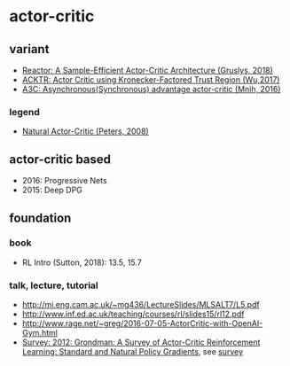 # actor-critic

## variant
* [Reactor: A Sample-Efficient Actor-Critic Architecture (Gruslys, 2018)](https://arxiv.org/abs/1704.04651)
* [ACKTR: Actor Critic using Kronecker-Factored Trust Region (Wu,2017)](https://arxiv.org/abs/1708.05144)
* [A3C: Asynchronous(Synchronous) advantage actor-critic (Mnih, 2016)](https://arxiv.org/pdf/1602.01783.pdf)

### legend
* [Natural Actor-Critic (Peters, 2008)](https://www.sciencedirect.com/science/article/pii/S0925231208000532)

## actor-critic based
* 2016: Progressive Nets
* 2015: Deep DPG

## foundation
### book
* RL Intro (Sutton, 2018): 13.5, 15.7

### talk, lecture, tutorial
* http://mi.eng.cam.ac.uk/~mg436/LectureSlides/MLSALT7/L5.pdf
* http://www.inf.ed.ac.uk/teaching/courses/rl/slides15/rl12.pdf
* http://www.rage.net/~greg/2016-07-05-ActorCritic-with-OpenAI-Gym.html
* [Survey: 2012: Grondman: A Survey of Actor-Critic Reinforcement Learning: Standard and Natural Policy Gradients](http://ieeexplore.ieee.org/abstract/document/6392457/), see [survey](https://github.com/tttor/rl-foundation/tree/master/survey)
